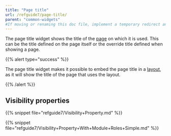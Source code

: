 ```yaml
---
title: "Page title"
url: /refguide7/page-title/
parent: "common-widgets"
#If moving or renaming this doc file, implement a temporary redirect and let the respective team know they should update the URL in the product. See Mapping to Products for more details.
---
```



The page title widget shows the title of the [page](/refguide7/page/) on which it is used. This can be the title defined on the page itself or the override title defined when showing a page.

{{% alert type="success" %}}

The page title widget makes it possible to embed the page title in a [layout](/refguide7/layout/), as it will show the title of the page that uses the layout.

{{% /alert %}}

## Visibility properties

{{% snippet file="refguide7/Visibility+Property.md" %}}

{{% snippet file="refguide7/Visibility+Property+With+Module+Roles+Simple.md" %}}
